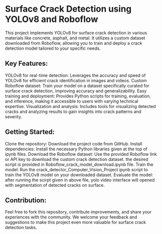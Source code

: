 # Surface Crack Detection using YOLOv8 and Roboflow

This project implements YOLOv8 for surface crack detection in various materials like concrete, asphalt, and metal. It utilizes a custom dataset downloaded from Roboflow, allowing you to train and deploy a crack detection model tailored to your specific needs.

## Key Features:

YOLOv8 for real-time detection: Leverages the accuracy and speed of YOLOv8 for efficient crack identification in images and videos.
Custom Roboflow dataset: Train your model on a dataset specifically curated for surface crack detection, improving accuracy and generalizability.
Easy training and deployment: Provides Python scripts for training, evaluation, and inference, making it accessible to users with varying technical expertise.
Visualization and analysis: Includes tools for visualizing detected cracks and analyzing results to gain insights into crack patterns and severity.

## Getting Started:

Clone the repository: Download the project code from GitHub.
Install dependencies: Install the necessary Python libraries given at the top of ipynb files.
Download the Roboflow dataset: Use the provided Roboflow link or API key to download the custom crack detection dataset.
the desired script is provided in Roboflow_crack_model_download.ipynb file.
Train the model: Run the crack_detector_Computer_Vision_Project.ipynb script to train the YOLOv8 model on your downloaded dataset.
Evaluate the model: after running the scirpt given in above file, yolo video interface will opened with segmentation of detected cracks on surface. 

## Contribution:

Feel free to fork this repository, contribute improvements, and share your experiences with the community. We welcome your feedback and suggestions to make this project even more valuable for surface crack detection tasks.


